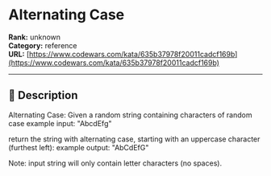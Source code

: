 # Alternating Case

**Rank:** unknown  
**Category:** reference  
**URL:** [https://www.codewars.com/kata/635b37978f20011cadcf169b](https://www.codewars.com/kata/635b37978f20011cadcf169b)

---

## 📝 Description

Alternating Case:
Given a random string containing characters of random case
example input: "AbcdEfg"

return the string with alternating case, starting with an uppercase character (furthest left):
example output: "AbCdEfG"

Note: input string will only contain letter characters (no spaces).
